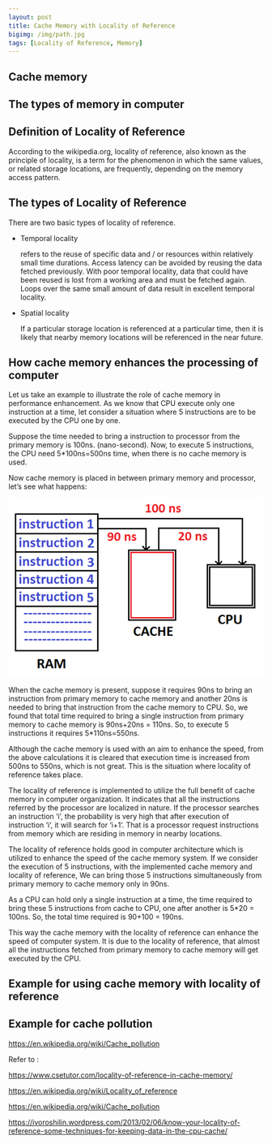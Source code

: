 ```yaml
---
layout: post
title: Cache Memory with Locality of Reference
bigimg: /img/path.jpg
tags: [Locality of Reference, Memory]
---
```


## Cache memory


## The types of memory in computer


## Definition of Locality of Reference
According to the wikipedia.org, locality of reference, also known as the principle of locality, is a term for the phenomenon in which the same values, or related storage locations, are frequently, depending on the memory access pattern. 

## The types of Locality of Reference
There are two basic types of locality of reference. 

- Temporal locality
  
  refers to the reuse of specific data and / or resources within relatively small time durations. Access latency can be avoided by reusing the data fetched previously. With poor temporal locality, data that could have been reused is lost from a working area and must be fetched again. Loops over the same small amount of data result in excellent temporal locality.
  
- Spatial locality

  If a particular storage location is referenced at a particular time, then it is likely that nearby memory locations will be referenced in the near future. 

## How cache memory enhances the processing of computer

Let us take an example to illustrate the role of cache memory in performance enhancement. As we know that CPU execute only one instruction at a time, let consider a situation where 5 instructions are to be executed by the CPU one by one.

Suppose the time needed to bring a instruction to processor from the primary memory is 100ns. (nano-second). Now, to execute 5 instructions, the CPU need 5*100ns=500ns time, when there is no cache memory is used.

Now cache memory is placed in between primary memory and processor, let’s see what happens:

![Locality of Reference](/img/locality-of-reference.png)

When the cache memory is present, suppose it requires 90ns to bring an instruction from primary memory to cache memory and another 20ns is needed to bring that instruction from the cache memory to CPU. So, we found that total time required to bring a single instruction from primary memory to cache memory is 90ns+20ns = 110ns. So, to execute 5 instructions it requires 5*110ns=550ns.

Although the cache memory is used with an aim to enhance the speed, from the above calculations it is cleared that execution time is increased from 500ns to 550ns, which is not great. This is the situation where locality of reference takes place.


The locality of reference is implemented to utilize the full benefit of cache memory in computer organization. It indicates that all the instructions referred by the processor are localized in nature. If the processor searches an instruction ‘i’, the probability is very high that after execution of instruction ‘i‘, it will search for ‘i+1‘. That is a processor request instructions from memory which are residing in memory in nearby locations.


The locality of reference holds good in computer architecture which is utilized to enhance the speed of the cache memory system. If we consider the execution of 5 instructions, with the implemented cache memory and locality of reference, We can bring those 5 instructions simultaneously from primary memory to cache memory only in 90ns.

As a CPU can hold only a single instruction at a time, the time required to bring these 5 instructions from cache to CPU, one after another is 5*20 = 100ns. So, the total time required is 90+100 = 190ns.

This way the cache memory with the locality of reference can enhance the speed of computer system. It is due to the locality of reference, that almost all the instructions fetched from primary memory to cache memory will get executed by the CPU.


## Example for using cache memory with locality of reference


## Example for cache pollution 

https://en.wikipedia.org/wiki/Cache_pollution


Refer to :

 https://www.csetutor.com/locality-of-reference-in-cache-memory/

 https://en.wikipedia.org/wiki/Locality_of_reference

 https://en.wikipedia.org/wiki/Cache_pollution

 https://ivoroshilin.wordpress.com/2013/02/06/know-your-locality-of-reference-some-techniques-for-keeping-data-in-the-cpu-cache/